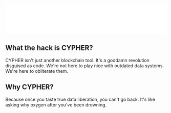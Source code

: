 ![CYPHER Logo](public/CYPHER.svg)

## What the hack is CYPHER?

CYPHER isn't just another blockchain tool. It's a goddamn revolution disguised as code. We're not here to play nice with outdated data systems. We're here to obliterate them.

## Why CYPHER?

Because once you taste true data liberation, you can't go back. It's like asking why oxygen after you've been drowning.